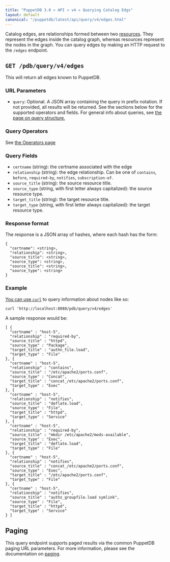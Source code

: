 ```yaml
---
title: "PuppetDB 3.0 » API » v4 » Querying Catalog Edgs"
layout: default
canonical: "/puppetdb/latest/api/query/v4/edges.html"
---
```


[curl]: ../curl.html#using-curl-from-localhost-non-sslhttp
[paging]: ./paging.html
[query]: ./query.html
[resources]: ./resources.html

Catalog edges, are relationships formed between two [resources][resources]. They represent the edges inside the catalog graph, whereas resources represent the nodes in the graph. You can query edges by making an HTTP request to the `/edges` endpoint.

## `GET /pdb/query/v4/edges`

This will return all edges known to PuppetDB.

### URL Parameters

* `query`: Optional. A JSON array containing the query in prefix notation. If not provided, all results will be returned. See the sections below for the supported operators and fields. For general info about queries, see [the page on query structure.][query]

### Query Operators

See [the Operators page](./operators.html)

### Query Fields

* `certname` (string): the certname associated with the edge
* `relationship` (string): the edge relationship. Can be one of `contains`, `before`, `required-by`, `notifies`, `subscription-of`.
* `source_title` (string): the source resource title.
* `source_type` (string, with first letter always capitalized): the source resource type.
* `target_title` (string): the target resource title.
* `target_type` (string, with first letter always capitalized): the target resource type.

### Response format

The response is a JSON array of hashes, where each hash has the form:

    {
      "certname": <string>,
      "relationship": <string>,
      "source_title": <string>,
      "source_type": <string>,
      "source_title": <string>,
      "source_type": <string>
    }

### Example

[You can use `curl`][curl] to query information about nodes like so:

    curl 'http://localhost:8080/pdb/query/v4/edges'

A sample response would be:

    [ {
      "certname" : "host-5",
      "relationship" : "required-by",
      "source_title" : "httpd",
      "source_type" : "Package",
      "target_title" : "authn_file.load",
      "target_type" : "File"
    }, {
      "certname" : "host-5",
      "relationship" : "contains",
      "source_title" : "/etc/apache2/ports.conf",
      "source_type" : "Concat",
      "target_title" : "concat_/etc/apache2/ports.conf",
      "target_type" : "Exec"
    }, {
      "certname" : "host-5",
      "relationship" : "notifies",
      "source_title" : "deflate.load",
      "source_type" : "File",
      "target_title" : "httpd",
      "target_type" : "Service"
    }, {
      "certname" : "host-5",
      "relationship" : "required-by",
      "source_title" : "mkdir /etc/apache2/mods-available",
      "source_type" : "Exec",
      "target_title" : "deflate.load",
      "target_type" : "File"
    }, {
      "certname" : "host-5",
      "relationship" : "notifies",
      "source_title" : "concat_/etc/apache2/ports.conf",
      "source_type" : "Exec",
      "target_title" : "/etc/apache2/ports.conf",
      "target_type" : "File"
    }, {
      "certname" : "host-5",
      "relationship" : "notifies",
      "source_title" : "authz_groupfile.load symlink",
      "source_type" : "File",
      "target_title" : "httpd",
      "target_type" : "Service"
    } ]

## Paging

This query endpoint supports paged results via the common PuppetDB paging
URL parameters.  For more information, please see the documentation
on [paging][paging].
